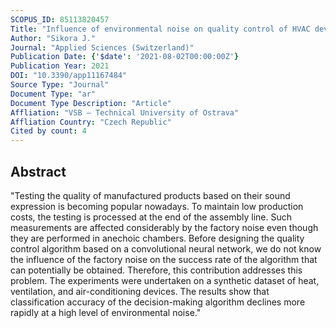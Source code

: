 ```yaml
---
SCOPUS_ID: 85113820457
Title: "Influence of environmental noise on quality control of HVAC devices based on convolutional neural network"
Author: "Sikora J."
Journal: "Applied Sciences (Switzerland)"
Publication Date: {'$date': '2021-08-02T00:00:00Z'}
Publication Year: 2021
DOI: "10.3390/app11167484"
Source Type: "Journal"
Document Type: "ar"
Document Type Description: "Article"
Affliation: "VSB – Technical University of Ostrava"
Affliation Country: "Czech Republic"
Cited by count: 4
---
```


## Abstract
"Testing the quality of manufactured products based on their sound expression is becoming popular nowadays. To maintain low production costs, the testing is processed at the end of the assembly line. Such measurements are affected considerably by the factory noise even though they are performed in anechoic chambers. Before designing the quality control algorithm based on a convolutional neural network, we do not know the influence of the factory noise on the success rate of the algorithm that can potentially be obtained. Therefore, this contribution addresses this problem. The experiments were undertaken on a synthetic dataset of heat, ventilation, and air-conditioning devices. The results show that classification accuracy of the decision-making algorithm declines more rapidly at a high level of environmental noise."
